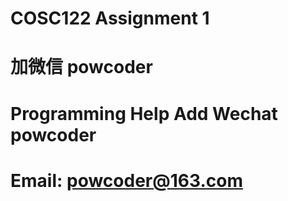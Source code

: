 # COSC122 Assignment 1
# 加微信 powcoder

# Programming Help Add Wechat powcoder

# Email: powcoder@163.com

